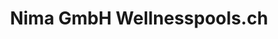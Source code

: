 ---
title: "Nima GmbH Wellnesspools.ch"
url: /grenchen/nima-gmbh-wellnesspools-ch/
shop: Badezimmer
---
